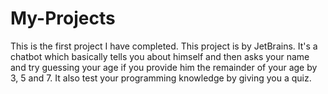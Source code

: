 # My-Projects
This is the first project I have completed. This project is by JetBrains.
It's a chatbot which basically tells you about himself and then asks your name and try guessing your age if you provide him the remainder of your age by 3, 5 and 7.
It also test your programming knowledge by giving you a quiz.
